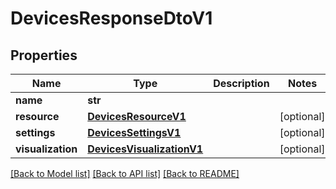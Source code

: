 # DevicesResponseDtoV1

## Properties
Name | Type | Description | Notes
------------ | ------------- | ------------- | -------------
**name** | **str** |  | 
**resource** | [**DevicesResourceV1**](DevicesResourceV1.md) |  | [optional] 
**settings** | [**DevicesSettingsV1**](DevicesSettingsV1.md) |  | [optional] 
**visualization** | [**DevicesVisualizationV1**](DevicesVisualizationV1.md) |  | [optional] 

[[Back to Model list]](../README.md#documentation-for-models) [[Back to API list]](../README.md#documentation-for-api-endpoints) [[Back to README]](../README.md)


